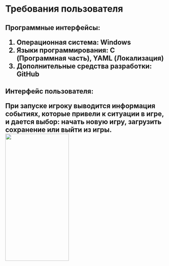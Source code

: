 






<h1> Требования пользователя

<h2> Программные интерфейсы:

1. Операционная система: Windows
2. Языки программирования: **C** (Программная часть), **YAML** (Локализация)
3. Дополнительные средства разработки: GitHub

<h2> Интерфейс пользователя:

При запуске игроку выводится информация событиях, которые привели к ситуации в игре, и дается выбор: начать новую игру, загрузить сохранение или выйти из игры.
<img src="https://github.com/octolera/ToDoGotchi/blob/origin/UI/Welcome.jpg" height=400 width=200>